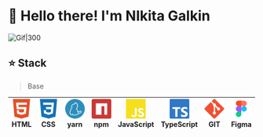 # 👋 Hello there! I'm NIkita Galkin



![Gif](https://www.icegif.com/wp-content/uploads/2023/10/icegif-233.gif)|300

## ⭐ Stack 
> Base

| <img src="./html5-color.svg" width="40px" height="40px"><br><span>HTML</span> | <img src="./css3-color.svg" width="40px" height="40px"><br><span>CSS</span> | <img src="./yarn-color.svg" width="40px" height="40px"><br><span>yarn</span> | <img src="./npm-color.svg" width="40px" height="40px"><br><span>npm</span> | <img src="./javascript-color.svg" width="40px" height="40px"><br><span>JavaScript</span> | <img src="./typescript-color.svg" width="40px" height="40px"><br><span>TypeScript</span> | <img src="./git-color.svg" width="40px" height="40px"><br><span>GIT</span> | <img src="./figma.svg" width="40px" height="40px"><br><span>Figma</span> |
| --- | --- | --- | --- | --- | --- | --- | --- |



